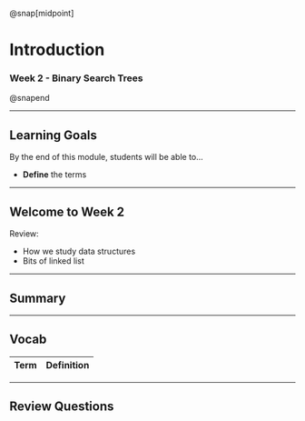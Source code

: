 @snap[midpoint]

# Introduction

### Week 2 - Binary Search Trees

@snapend

---

## Learning Goals

By the end of this module, students will be able to...

- **Define** the terms

---

## Welcome to Week 2

Review:
- How we study data structures
- Bits of linked list

---

## Summary

---

## Vocab

| Term | Definition |
| ---- | ---------- |

---

## Review Questions
